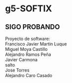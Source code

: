 # g5-SOFTIX
SIGO PROBANDO 
------------------------
Proyecto de software:  
Francisco Javier Martin Luque  
Miguel Moya Castillo  
Alejandro Ramos Peña  
Javier Carmona   
salto  
Jose Torres  
Alejandro Caro Casado
